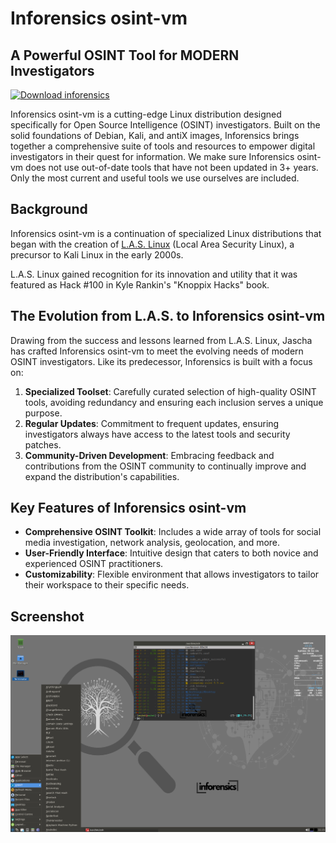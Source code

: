 # Inforensics osint-vm

## A Powerful OSINT Tool for MODERN Investigators

[![Download inforensics](https://a.fsdn.com/con/app/sf-download-button)](https://sourceforge.net/projects/inforensics/files/beta1/)

Inforensics osint-vm is a cutting-edge Linux distribution designed specifically for Open Source Intelligence (OSINT) investigators. Built on the solid foundations of Debian, Kali, and antiX images, Inforensics brings together a comprehensive suite of tools and resources to empower digital investigators in their quest for information. We make sure Inforensics osint-vm does not use out-of-date tools that have not been updated in 3+ years. Only the most current and useful tools we use ourselves are included.

## Background

Inforensics osint-vm is a continuation of specialized Linux distributions that began with the creation of [L.A.S. Linux](https://distrowatch.com/table.php?distribution=las) (Local Area Security Linux), a precursor to Kali Linux in the early 2000s.

L.A.S. Linux gained recognition for its innovation and utility that it was featured as Hack #100 in Kyle Rankin's "Knoppix Hacks" book.

## The Evolution from L.A.S. to Inforensics osint-vm

Drawing from the success and lessons learned from L.A.S. Linux, Jascha has crafted Inforensics osint-vm to meet the evolving needs of modern OSINT investigators. Like its predecessor, Inforensics is built with a focus on:

1. **Specialized Toolset**: Carefully curated selection of high-quality OSINT tools, avoiding redundancy and ensuring each inclusion serves a unique purpose.
2. **Regular Updates**: Commitment to frequent updates, ensuring investigators always have access to the latest tools and security patches.
3. **Community-Driven Development**: Embracing feedback and contributions from the OSINT community to continually improve and expand the distribution's capabilities.

## Key Features of Inforensics osint-vm

- **Comprehensive OSINT Toolkit**: Includes a wide array of tools for social media investigation, network analysis, geolocation, and more.
- **User-Friendly Interface**: Intuitive design that caters to both novice and experienced OSINT practitioners.
- **Customizability**: Flexible environment that allows investigators to tailor their workspace to their specific needs.

## Screenshot
![Inforensics OSINT-VM Desktop](https://github.com/Inforensics/osint-vm/blob/main/screenshots/apps-shell.png)
